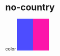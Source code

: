 # no-country
color
<svg xmlns="http://www.w3.org/2000/svg" width="100" height="100">
  <rect width="50" height="100" fill="#4D4DFF"/>
  <rect x="50" width="50" height="100" fill="#FC16AA"/>
</svg>
